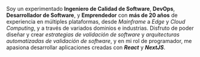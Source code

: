 Soy un experimentado **Ingeniero de Calidad de Software**, **DevOps**, **Desarrollador de Software**, y **Emprendedor** con **más de 20 años** de experiencia en múltiples plataformas, desde *Mainframe* a *Edge* y *Cloud Computing*, y a través de variados dominios e industrias. Disfruto de poder diseñar y crear *estrategias de validación de software* y *arquitecturas automatizadas de validación de software*, y en mi rol de programador, me apasiona desarrollar aplicaciones creadas con **_React_** y **_NextJS_**.